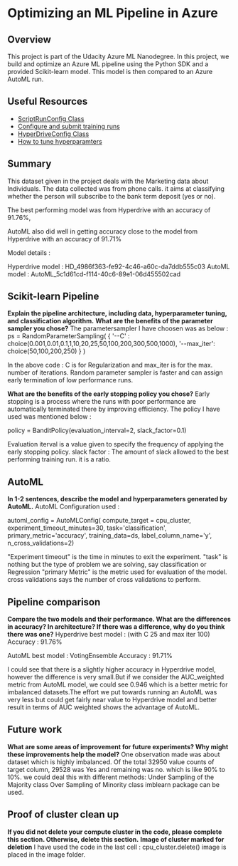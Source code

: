 # Optimizing an ML Pipeline in Azure

## Overview
This project is part of the Udacity Azure ML Nanodegree.
In this project, we build and optimize an Azure ML pipeline using the Python SDK and a provided Scikit-learn model.
This model is then compared to an Azure AutoML run.

## Useful Resources
- [ScriptRunConfig Class](https://docs.microsoft.com/en-us/python/api/azureml-core/azureml.core.scriptrunconfig?view=azure-ml-py)
- [Configure and submit training runs](https://docs.microsoft.com/en-us/azure/machine-learning/how-to-set-up-training-targets)
- [HyperDriveConfig Class](https://docs.microsoft.com/en-us/python/api/azureml-train-core/azureml.train.hyperdrive.hyperdriveconfig?view=azure-ml-py)
- [How to tune hyperparamters](https://docs.microsoft.com/en-us/azure/machine-learning/how-to-tune-hyperparameters)


## Summary
This dataset given in the project deals with the Marketing data about Individuals.
The data collected was from phone calls. it aims at classifying whether the person will subscribe to the bank term deposit (yes or no).

The best performing model was from Hyperdrive with an accuracy of 91.76%, 

AutoML also did well in getting accuracy close to the model from Hyperdrive with an accuracy of 91.71%

Model details :

Hyperdrive model : HD_4986f363-fe92-4c46-a60c-da7ddb555c03
AutoML model : AutoML_5c1d61cd-f114-40c6-89e1-06d455502cad

## Scikit-learn Pipeline
**Explain the pipeline architecture, including data, hyperparameter tuning, and classification algorithm.**
**What are the benefits of the parameter sampler you chose?**
The parametersampler I have choosen was as below :
ps = RandomParameterSampling(
    {
        '--C' : choice(0.001,0.01,0.1,1,10,20,25,50,100,200,300,500,1000),
        '--max_iter': choice(50,100,200,250)
    }
)

In the above code : C is for Regularization and max_iter is for the max. number of iterations. Random parameter sampler is faster and can assign early termination of low performance runs.

**What are the benefits of the early stopping policy you chose?**
Early stopping is a process where the runs with poor performance are automatically terminated there by improving efficiency.
The policy I have used was mentioned below :

policy = BanditPolicy(evaluation_interval=2, slack_factor=0.1)

Evaluation iterval is a value given to specify the frequency of applying the early stopping policy.
slack factor : The amount of slack allowed to the best performing training run. it is a ratio.

## AutoML
**In 1-2 sentences, describe the model and hyperparameters generated by AutoML.**
AutoML Configuration used :

automl_config = AutoMLConfig(
    compute_target = cpu_cluster,
    experiment_timeout_minutes=30,
    task='classification',
    primary_metric='accuracy',
    training_data=ds,
    label_column_name='y',
    n_cross_validations=2)

"Experiment timeout" is the time in minutes to exit the experiment. 
"task" is nothing but the type of problem we are solving, say classification or Regression
"primary Metric" is the metric used for evaluation of the model.
cross validations says the number of cross validations to perform.


## Pipeline comparison
**Compare the two models and their performance. What are the differences in accuracy? In architecture? If there was a difference, why do you think there was one?**
Hyperdrive best model : (with C 25 and max iter 100)
Accuracy : 91.76%

AutoML best model : VotingEnsemble
Accuracy : 91.71%

I could see that there is a slightly higher accuracy in Hyperdrive model, however the difference is very small.But if we consider the AUC_weighted metric from AutoML model, we could see 0.946 which is a better metric for imbalanced datasets.The effort we put towards running an AutoML was very less but could get fairly near value to Hyperdrive model and better result in terms of AUC weighted shows the advantage of AutoML.


## Future work
**What are some areas of improvement for future experiments? Why might these improvements help the model?**
One observation made was about dataset which is highly imbalanced.
Of the total 32950 value counts of target column, 29528 was Yes and remaining was no.
which is like 90% to 10%.
we could deal this with different methods:
Under Sampling of the Majority class
Over Sampling of Minority class
imblearn package can be used.

## Proof of cluster clean up
**If you did not delete your compute cluster in the code, please complete this section. Otherwise, delete this section.**
**Image of cluster marked for deletion**
I have used the code in the last cell :
cpu_cluster.delete()
image is placed in the image folder.
